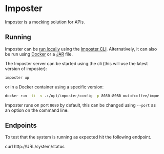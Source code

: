 # Imposter

[Imposter](https://www.imposter.sh/) is a mocking solution for APIs.

## Running

Imposter can be [run locally](https://docs.imposter.sh/getting_started/) using the [Imposter CLI](https://docs.imposter.sh/run_imposter_cli/). Alternatively, it can also be run using [Docker](https://docs.imposter.sh/run_imposter_docker/) or a [JAR](https://docs.imposter.sh/run_imposter_jar/) file.

The Imposter server can be started using the cli (this will use the latest version of imposter):

```bash
imposter up
```

or in a Docker container using a specific version:

```bash
docker run -ti -v .:/opt/imposter/config -p 8080:8080 outofcoffee/imposter:4.1.2
```

Imposter runs on port `8080` by default, this can be changed using `--port` as an option on the command line.

## Endpoints

To test that the system is running as expected hit the following endpoint.

curl http://URL/system/status
